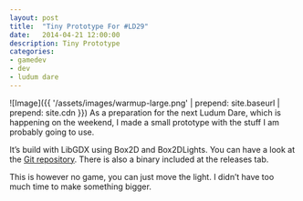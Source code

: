 ```yaml
---
layout: post
title:  "Tiny Prototype For #LD29"
date:   2014-04-21 12:00:00
description: Tiny Prototype
categories:
- gamedev
- dev
- ludum dare
---
```


![Image]({{ '/assets/images/warmup-large.png' | prepend: site.baseurl | prepend: site.cdn }})
As a preparation for the next Ludum Dare, which is happening on the weekend, I made a small prototype with the stuff I am probably going to use.

It’s build with LibGDX using Box2D and Box2DLights. You can have a look at the [Git repository][git]. There is also a binary included at the releases tab.

This is however no game, you can just move the light. I didn’t have too much time to make something bigger.

[git]: https://github.com/DevHopps/ld48warmup
